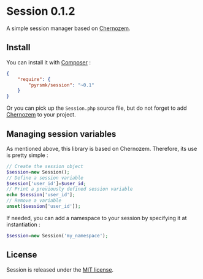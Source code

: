 Session 0.1.2
=============

A simple session manager based on [Chernozem](https://github.com/pyrsmk/Chernozem).

Install
-------

You can install it with [Composer](https://getcomposer.org/) :

```json
{
    "require": {
        "pyrsmk/session": "~0.1"
    }
}
```

Or you can pick up the `Session.php` source file, but do not forget to add [Chernozem](https://github.com/pyrsmk/Chernozem) to your project.

Managing session variables
--------------------------

As mentioned above, this library is based on Chernozem. Therefore, its use is pretty simple :

```php
// Create the session object
$session=new Session();
// Define a session variable
$session['user_id']=$user_id;
// Print a previously defined session variable
echo $session['user_id'];
// Remove a variable
unset($session['user_id']);
```

If needed, you can add a namespace to your session by specifying it at instantiation :

```php
$session=new Session('my_namespace');
```

License
-------

Session is released under the [MIT license](http://dreamysource.mit-license.org).